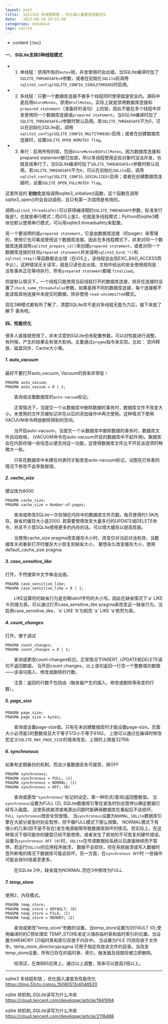 ```yaml
---
layout: post
title:  sqlite3 多线程和锁 ，优化插入速度及性能优化
date:   2023-09-10 19:15:49
categories: database
tags: sqlite
---
```


* content
{:toc}

#### 一、 SQLite支持3种线程模式

- 1. 单线程：禁用所有的``mutex``锁，并发使用时会出错。当SQLite编译时加了``SQLITE_THREADSAFE=0``参数，或者在初始化``SQLite``前调用``sqlite3_config(SQLITE_CONFIG_SINGLETHREAD``)时启用。

- 2. 多线程：只要一个数据库连接不被多个线程同时使用就是安全的。源码中是启用``bCoreMutex``，禁用``bFullMutex``。实际上就是禁用数据库连接和``prepared statement``（准备好的语句）上的锁，因此不能在多个线程中并发使用同一个数据库连接或``prepared statement``。当SQLite编译时加了``SQLITE_THREADSAFE=2``参数时默认启用。若``SQLITE_THREADSAFE``不为0，可以在初始化SQLite前，调用``sqlite3_config(SQLITE_CONFIG_MULTITHREAD)``启用；或者在创建数据库连接时，设置``SQLITE_OPEN_NOMUTEX flag``。

- 3. 串行：启用所有的锁，包括``bCoreMutex和bFullMutex``。因为数据库连接和prepared statement都已加锁，所以多线程使用这些对象时没法并发，也就变成串行了。当SQLite编译时加了``SQLITE_THREADSAFE=1``参数时默认启用。若``SQLITE_THREADSAFE``不为``0``，可以在初始化``SQLite``前，调用``sqlite3_config(SQLITE_CONFIG_SERIALIZED)``启用；或者在创建数据库连接时，设置``SQLITE_OPEN_FULLMUTEX flag``。

这里所说的​ **​初始化​** ​是指调用sqlite3_initialize()函数，这个函数在调用sqlite3_open()时会自动调用，且只有第一次调用是有效的。

调用``sqlite3_threadsafe()``可以获得编译期的``SQLITE_THREADSAFE``参数。标准发行版是1，也就是串行模式；而iOS上是2，也就是多线程模式；Python的sqlite3模块也默认使用串行模式，可以用sqlite3.threadsafety来配置。

另一个要说明的是``prepared statement``，它是由数据库连接（的pager）来管理的，使用它也可看成使用这个数据库连接。因此在多线程模式下，并发对同一个数据库连接调用``sqlite3_prepare_v2()``来创建``prepared statement``，或者对同一个数据库连接的任何``prepared statement``并发调用``sqlite3_bind_*()``和``sqlite3_step()``等函数都会出错（在iOS上，该线程会出现EXC_BAD_ACCESS而中止）。这种错误无关读写，就是只读也会出错。文档中给出的安全使用规则是：没有事务正在等待执行，所有``prepared statement``都被​ ``​finalized​​``。

但是默认情况下，一个线程只能使用当前线程打开的数据库连接，除非在连接时设置了``check_same_thread=False``参数。如果是用不同的数据库连接，每个连接都不能读取其他连接中未提交的数据，除非使用​ ``​read-uncommitted``​​模式。

现在3种模式都有所了解了，清楚SQLite并不是对多线程无能为力后，接下来就了解下​ ​事务​​吧。


#### 四、性能优化

很多人直接就使用了，并未注意到SQLite也有配置参数，可以对性能进行调整。有时候，产生的结果会有很大影响。主要通过``pragma``指令来实现。比如： 空间释放、磁盘同步、Cache大小等。

##### 1. auto_vacuum

最好不要打开auto_vacuum, Vacuum的效率非常低！
``` shell
PRAGMA auto_vacuum; 
PRAGMA auto_vacuum = 0 | 1;
```
　　查询或设置数据库的``auto-vacuum``标记。

　　正常情况下，当提交一个从数据库中删除数据的事务时，数据库文件不改变大小。未使用的文件页被标记并在以后的添加操作中再次使用。这种情况下使用VACUUM命令释放删除得到的空间。

　　当开启auto-vacuum，当提交一个从数据库中删除数据的事务时，数据库文件自动收缩， (VACUUM命令在auto-vacuum开启的数据库中不起作用)。数据库会在内部存储一些信息以便支持这一功能，这使得数据库文件比不开启该选项时稍微大一些。

　　只有在数据库中未建任何表时才能改变auto-vacuum标记。试图在已有表的情况下修改不会导致报错。

##### 2. cache_size

建议改为8000
``` shell
PRAGMA cache_size; 
PRAGMA cache_size = Number-of-pages;
```

　　查询或修改SQLite一次存储在内存中的数据库文件页数。每页使用约1.5K内存，缺省的缓存大小是2000. 若需要使用改变大量多行的UPDATE或DELETE命令，并且不介意SQLite使用更多的内存的话，可以增大缓存以提高性能。

　　当使用cache_size pragma改变缓存大小时，改变仅对当前对话有效，当数据库关闭重新打开时缓存大小恢复到缺省大小。 要想永久改变缓存大小，使用default_cache_size pragma.

##### 3. case_sensitive_like

打开。不然搜索中文字串会出错。
``` shell
PRAGMA case_sensitive_like; 
PRAGMA case_sensitive_like = 0 | 1;
```
　　LIKE运算符的缺省行为是忽略latin1字符的大小写。因此在缺省情况下'a' LIKE 'A'的值为真。可以通过打开case_sensitive_like pragma来改变这一缺省行为。当启用case_sensitive_like，'a' LIKE 'A'为假而 'a' LIKE 'a'依然为真。

##### 4. count_changes

打开。便于调试
``` shell
PRAGMA count_changes; 
PRAGMA count_changes = 0 | 1;
```
　　查询或更改count-changes标记。正常情况下INSERT, UPDATE和DELETE语句不返回数据。 当开启count-changes，以上语句返回一行含一个整数值的数据——该语句插入，修改或删除的行数。

　　注意：返回的行数不包括由（触发器产生的插入，修改或删除等改变的行数）。

##### 5. page_size
``` shell
PRAGMA page_size; 
PRAGMA page_size = bytes;
```
　　查询或设置page-size值。只有在未创建数据库时才能设置page-size。页面大小必须是2的整数倍且大于等于512小于等于8192。 上限可以通过在编译时修改宏定义``SQLITE_MAX_PAGE_SIZE``的值来改变。上限的上限是32768.

##### 6. synchronous

如果有定期备份的机制，而且少量数据丢失可接受，用OFF
``` shell
PRAGMA synchronous; 
PRAGMA synchronous = FULL; (2) 
PRAGMA synchronous = NORMAL; (1) 
PRAGMA synchronous = OFF; (0)
```
　　查询或更改``"synchronous"``标记的设定。第一种形式(查询)返回整数值。 当``synchronous``设置为FULL (2), SQLite数据库引擎在紧急时刻会暂停以确定数据已经写入磁盘。 这使系统崩溃或电源出问题时能确保数据库在重起后不会损坏。``FULL synchronous``很安全但很慢。 当``synchronous``设置为``NORMAL``, ``SQLite``数据库引擎在大部分紧急时刻会暂停，但不像FULL模式下那么频繁。 NORMAL模式下有很小的几率(但不是不存在)发生电源故障导致数据库损坏的情况。但实际上，在这种情况下很可能你的硬盘已经不能使用，或者发生了其他的不可恢复的硬件错误。 设置为``synchronous OFF (0)``时，``SQLite``在传递数据给系统以后直接继续而不暂停。若运行``SQLite``的应用程序崩溃， 数据不会损伤，但在系统崩溃或写入数据时意外断电的情况下数据库可能会损坏。另一方面，在``synchronous OFF``时 一些操作可能会快50倍甚至更多。

　　在SQLite 2中，缺省值为NORMAL.而在3中修改为FULL.

##### 7. temp_store

使用2，内存模式。
``` shell
PRAGMA temp_store; 
PRAGMA temp_store = DEFAULT; (0) 
PRAGMA temp_store = FILE; (1) 
PRAGMA temp_store = MEMORY; (2)
```
　　查询或更改"temp_store"参数的设置。当temp_store设置为DEFAULT (0),使用编译时的C预处理宏 TEMP_STORE来定义储存临时表和临时索引的位置。当设置为MEMORY (2)临时表和索引存放于内存中。 当设置为FILE (1)则存放于文件中。temp_store_directorypragma 可用于指定存放该文件的目录。当改变temp_store设置，所有已存在的临时表，索引，触发器及视图将被立即删除。

　　经测试，在类BBS应用上，通过以上调整，效率可以提高2倍以上。



-----------------------------------
sqlite3 多线程和锁 ，优化插入速度及性能优化
https://blog.51cto.com/u_15060513/4048520


sqlite 锁机制_SQLite读写为什么冲突
https://cloud.tencent.com/developer/article/1941994


sqlite 锁机制_SQLite读写为什么冲突
https://cloud.tencent.com/developer/article/2118488